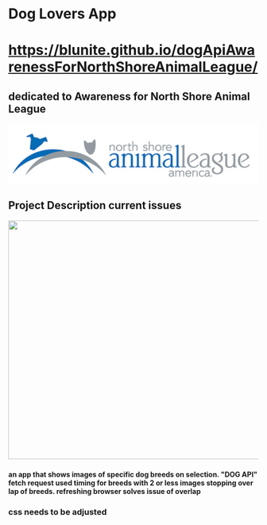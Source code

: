 # Dog Lovers App

# https://blunite.github.io/dogApiAwarenessForNorthShoreAnimalLeague/

## dedicated to Awareness for North Shore Animal League

<img src="assets/north-shore-animal-555x132.jpg"/>

## Project Description current issues

<img src="assets/DogApiApp.gif" width="640" height="480"/>

#### an app that shows images of specific dog breeds on selection. "DOG API" fetch request used timing for breeds with 2 or less images stopping over lap of breeds. refreshing browser solves issue of overlap

### css needs to be adjusted
